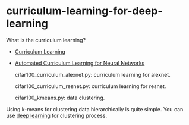 # curriculum-learning-for-deep-learning

What is the curriculum learning?
* [Curriculum Learning](https://ronan.collobert.com/pub/matos/2009_curriculum_icml.pdf)
* [Automated Curriculum Learning for Neural Networks](http://proceedings.mlr.press/v70/graves17a/graves17a.pdf)


	cifar100_curriculum_alexnet.py: curriculum learning for alexnet.

	cifar100_curriculum_resnet.py: curriculum learning for resnet.

	cifar100_kmeans.py: data clustering. 


Using k-means for clustering data hierarchically is quite simple. You can use [deep learning](https://github.com/elieJalbout/Clustering-with-Deep-learning) for clustering process.
